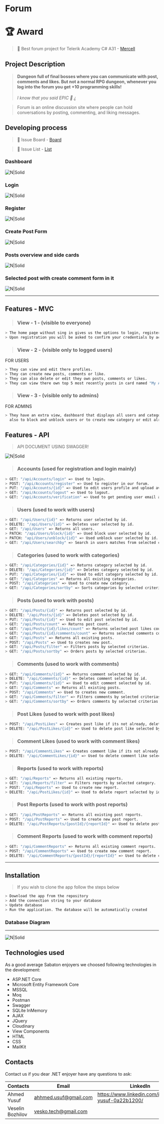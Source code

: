 # **Forum**

# **:trophy: Award**
>:rocket: Best forum project for Telerik Academy C# A31 - [Mercell](https://www.negometrix.com)

## Project Description
>#### Dungeon full of final bosses where you can communicate with post, comments and likes. But not a normal RPG dungeon, whenever you log into the forum you get +10 programming skills!
> _I know that you said EPIC :space_invader: ¿_

> Forum is an online discussion site where people can hold conversations by posting, commenting, and liking messages.

## Developing process
> :memo: Issue Board - [Board](https://gitlab.com/veselin-ahmed1/forum/-/boards/3501326)

> :memo: Issue List - [List](https://gitlab.com/veselin-ahmed1/forum/-/issues)

### Dashboard
![N|Solid](https://res.cloudinary.com/ddipdwbtm/image/upload/v1638959725/Gitlab-readme/Forum-Dashboard_tpggds.png)
### Login
![N|Solid](https://res.cloudinary.com/ddipdwbtm/image/upload/v1638713224/Gitlab-readme/Login-Forum_eows8v.png)
### Register
![N|Solid](https://res.cloudinary.com/ddipdwbtm/image/upload/v1638713396/Gitlab-readme/Forum-Register_labset.png)
### Create Post Form
![N|Solid](https://res.cloudinary.com/ddipdwbtm/image/upload/v1638713500/Gitlab-readme/Crete-Post-Forum_padwux.png)
### Posts overview and side cards
![N|Solid](https://res.cloudinary.com/ddipdwbtm/image/upload/v1638959955/Gitlab-readme/Post-Overview-Sidecards_afkvks.png)
### Selected post with create comment form in it
![N|Solid](https://res.cloudinary.com/ddipdwbtm/image/upload/v1638960129/Gitlab-readme/Selected-Post-W-Comments_llgdca.png)

---

## Features - MVC

> ### View - 1  - (visible to everyone)
```sh
> The home page without sing in gives us the options to login, register, search and filter posts too. 
> Upon registration you will be asked to confirm your credentials by accepting the confirmation email.
```
> ### View - 2 - (visible only to logged users)
FOR USERS
```sh
> They can view and edit there profiles.
> They can create new posts, comments or like.
> They can also delete or edit they own posts, comments or likes.
> They can view there own top 5 most recently posts in card named "My Active Posts". 
```
> ### View - 3 - (visible only to admins)
FOR ADMINS
```sh
> They have an extra view, dashboard that displays all users and categories, have an search option in it 
  also to block and unblock users or to create new category or edit already existing category.
```
## Features - API

> API DOCUMENT USING SWAGGER!

![N|Solid](https://res.cloudinary.com/ddipdwbtm/image/upload/v1638960849/Gitlab-readme/Forum-Swagger_glklm6.png)

> ### Accounts (used for registration and login mainly)
```sh
> GET: "/api/Accounts/login" => Used to login.
> POST: "/api/Accounts/register" => Used to register in our forum.
> PUT: "/api/Accounts/{id}" => Used to edit users profile and upload avatar.
> GET: "/api/Accounts/logout" => Used to logout.
> GET: "/api/Accounts/verification" => Used to get pending user email and verification code to accept him as our homie.
```
> ### Users (used to work with users)
```sh
> GET: "/api/Users/{id}" => Returns user selected by id.
> DELETE: "/api/Users/{id}" => Deletes user selected by id.
> GET: "/api/Users" => Returns all users.
> PATCH: "/api/Users/block/{id}" => Used block user selected by id.
> PATCH: "api/Users/unblock/{id}" => Used unblock user selected by id.
> GET: "/api/Users/searchby" => Search in users matches from selected criterias.
```
> ### Categories (used to work with categories)
```sh
> GET: "/api/Categories/{id}" => Returns category selected by id.
> DELETE: "/api/Categories/{id}" => Deletes category selected by id.
> PUT: "/api/Categories/{id}" => Used to edit category selected by id.
> GET: "/api/Categories" => Returns all existing categories.
> POST: "/api/Categories" => Used to create new category.
> GET: "/api/Categories/sortby" => Sorts categories by selected criterias.
```
> ### Posts (used to work with posts)
```sh
> GET: "/api/Posts/{id}" => Returns post selected by id.
> DELETE: "/api/Posts/{id}" => Deletes post selected by id.
> PUT: "/api/Posts/{id}" => Used to edit post selected by id.
> GET: "/api/Posts/count" => Returns post count.
> GET: "/api/Posts/{id}/likes/count" => Returns selected post likes count.
> GET: "/api/Posts/{id}/comments/count" => Returns selected comments count.
> GET: "/api/Posts" => Returns all existing posts.
> POST: "/api/Posts" => Used to creates new post.
> GET: "/api/Posts/filter" => Filters posts by selected criterias.
> GET: "/api/Posts/sortby" => Orders posts by selected criterias.
```
> ### Comments (used to work with comments)
```sh
> GET: "/api/Comments/{id}" => Returns comment selected by id.
> DELETE: "/api/Comments/{id}" => Deletes comment selected by id.
> PUT: "/api/Comments/{id}" => Used to edit comment selected by id.
> GET: "/api/Comments" => Returns all existing posts.
> POST: "/api/Comments" => Used to creates new comment.
> GET: "/api/Comments/filter" => Filters comments by selected criterias.
> GET: "/api/Comments/sortby" => Orders comments by selected criterias.
```
> ### Post Likes (used to work with post likes)
```sh
> POST: "/api/PostLikes" => Creates post like if its not already, deletes it if its created and undelete it if the like was deleted before.
> DELETE: "/api/PostLikes/{id}" => Used to delete post like selected by id.
```
> ### Comment Likes (used to work with comment likes)
```sh
> POST: "/api/CommentLikes" => Creates comment like if its not already, deletes it if its created and undelete it if the like was deleted before.
> DELETE: "/api/CommentLikes/{id}" => Used to delete comment like selected by id.
```
> ### Reports (used to work with reports)
```sh 
> GET: "/api/Reports" => Returns all existing reports.
> GET: "/api/Reports/filter" => Filters reports by selected category.
> POST: "/api/Reports" => Used to create new report.
> DELETE: "/api/PostLikes/{id}" => Used to delete report selected by id.
```
> ### Post Reports (used to work with post reports)
```sh
> GET: "/api/PostReports" => Returns all existing post reports.
> POST: "/api/PostReports" => Used to create new post report.
> DELETE: "/api/PostReports/{postId}/{reportId}" => Used to delete post report selected by post and report Id.
```
> ### Comment Reports (used to work with comment reports)
```sh
> GET: "/api/CommentReports" => Returns all existing comment reports.
> POST: "/api/CommentReports" => Used to create new comment report.
> DELETE: "/api/CommentReports/{postId}/{reportId}" => Used to delete comment report selected by comment and report Id.
```
---
## Installation
> If you wish to clone the app follow the steps below
```sh
> Download the app from the repository
> Add the connection string to your database
> Update database
> Run the application. The database will be automatically created
```
### Database Diagram
---
![N|Solid](https://res.cloudinary.com/ddipdwbtm/image/upload/v1638864917/Gitlab-readme/Forum-Database-Diagram_a9bllv.png)

## Technologies used
As a good average Sabaton enjoyers we choosed following technologies in the development: 
 - ASP.NET Core
 - Microsoft Entity Framework Core
 - MSSQL
 - Moq
 - Postman
 - Swagger
 - SQLite InMemory
 - AJAX
 - JQuery
 - Cloudinary
 - View Components
 - HTML
 - CSS
 - MailKit

## Contacts

Contact us if you dear .NET enjoyer have any questions to ask:

| Contacts | Email | LinkedIn |
| ------ | ------ | ------ |
| Ahmed Yusuf | ahhmed.usuf@gmail.com | https://www.linkedin.com/in/ahmed-yusuf-0a22b1200/ |
| Veselin Bozhilov | vesko.tech@gmail.com |  |
